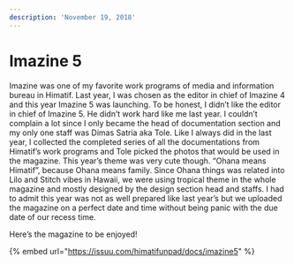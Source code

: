 ```yaml
---
description: 'November 19, 2018'
---
```


# Imazine 5

Imazine was one of my favorite work programs of media and information bureau in Himatif. Last year, I was chosen as the editor in chief of Imazine 4 and this year Imazine 5 was launching. To be honest, I didn’t like the editor in chief of Imazine 5. He didn’t work hard like me last year. I couldn’t complain a lot since I only became the head of documentation section and my only one staff was Dimas Satria aka Tole. Like I always did in the last year, I collected the completed series of all the documentations from Himatif’s work programs and Tole picked the photos that would be used in the magazine. This year’s theme was very cute though. “Ohana means Himatif”, because Ohana means family. Since Ohana things was related into Lilo and Stitch vibes in Hawaii, we were using tropical theme in the whole magazine and mostly designed by the design section head and staffs. I had to admit this year was not as well prepared like last year’s but we uploaded the magazine on a perfect date and time without being panic with the due date of our recess time.

Here’s the magazine to be enjoyed!

{% embed url="https://issuu.com/himatifunpad/docs/imazine5" %}

